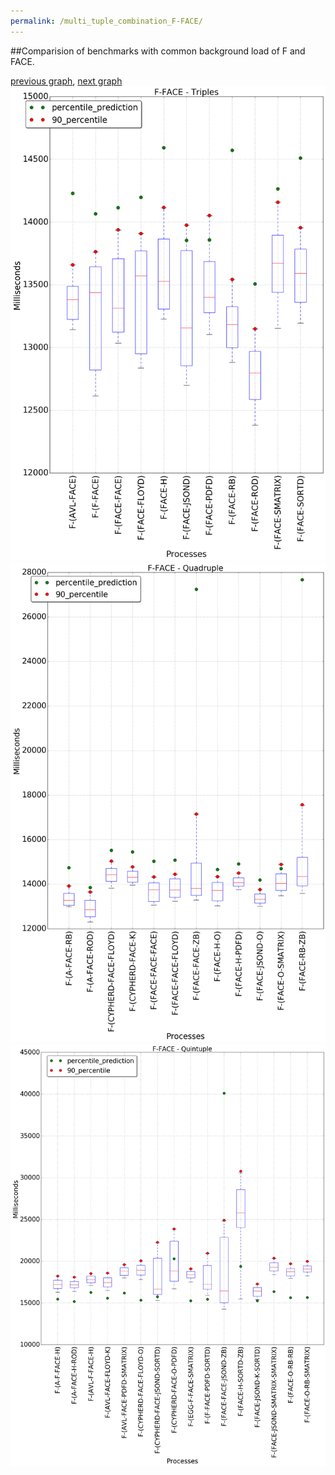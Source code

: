 ```yaml
---
permalink: /multi_tuple_combination_F-FACE/
---
```


##Comparision of benchmarks with common background load of F and FACE.

[previous graph](../multi_tuple_combination_F-EGG/), [next graph](../multi_tuple_combination_F-FLOYD/)
![graph figure](./images/triple/F/F-FACE_box.png)![graph figure](./images/quadruple/F/F-FACE_box.png)![graph figure](./images/quintuple/F/F-FACE_box.png)